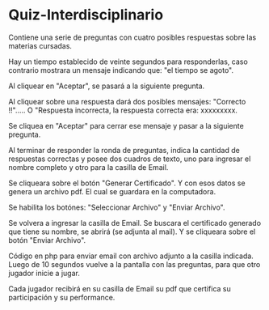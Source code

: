 # Quiz-Interdisciplinario

Contiene una serie de preguntas con cuatro posibles respuestas sobre las materias cursadas.

Hay un tiempo establecido de veinte segundos para responderlas, caso contrario mostrara un mensaje indicando que: "el tiempo se agoto".

Al cliquear en "Aceptar", se pasará a la siguiente pregunta.

Al cliquear sobre una respuesta dará dos posibles mensajes: "Correcto !!"..... O "Respuesta incorrecta, la respuesta correcta era: xxxxxxxxx.

Se cliquea en "Aceptar" para cerrar ese mensaje y pasar a la siguiente pregunta.

Al terminar de responder la ronda de preguntas, indica la cantidad de respuestas correctas y posee dos cuadros de texto, uno para ingresar el nombre completo y otro para la casilla de Email.

Se cliqueara sobre el botón "Generar Certificado". Y con esos datos se genera un archivo pdf. El cual se guardara en la computadora.

Se habilita los botónes: "Seleccionar Archivo" y "Enviar Archivo".

Se volvera a ingresar la casilla de Email. Se buscara el certificado generado que tiene su nombre, se abrirá (se adjunta al mail). Y se cliqueara sobre el botón "Enviar Archivo".

Código en php para enviar email con archivo adjunto a la casilla indicada. Luego de 10 segundos vuelve a la pantalla con las preguntas, para que otro jugador inicie a jugar.

Cada jugador recibirá en su casilla de Email su pdf que certifica su participación y su performance.
